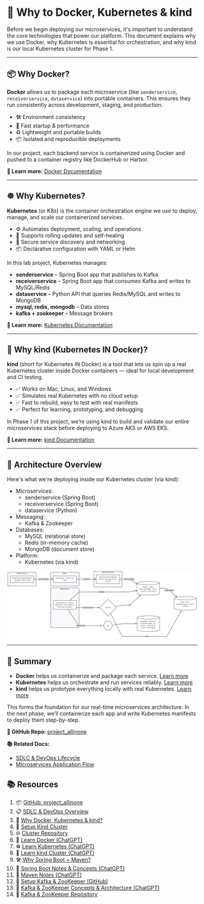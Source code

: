 <h1>🚀 Why to Docker, Kubernetes & kind</h1>

<p>Before we begin deploying our microservices, it's important to understand the core technologies that power our platform. This document explains why we use Docker, why Kubernetes is essential for orchestration, and why kind is our local Kubernetes cluster for Phase 1.</p>

<hr/>

<h2>📦 Why Docker?</h2>

<p><strong>Docker</strong> allows us to package each microservice (like <code>senderservice</code>, <code>receiverservice</code>, <code>dataservice</code>) into portable containers. This ensures they run consistently across development, staging, and production.</p>

<ul>
  <li>🛠️ Environment consistency</li>
  <li>🚀 Fast startup & performance</li>
  <li>♻️ Lightweight and portable builds</li>
  <li>📦 Isolated and reproducible deployments</li>
</ul>

<p>In our project, each backend service is containerized using Docker and pushed to a container registry like DockerHub or Harbor.</p>

<p><strong>📘 Learn more:</strong> <a href="https://docs.docker.com/get-started/" target="_blank">Docker Documentation</a></p>

<hr/>

<h2>☸️ Why Kubernetes?</h2>

<p><strong>Kubernetes</strong> (or K8s) is the container orchestration engine we use to deploy, manage, and scale our containerized services.</p>

<ul>
  <li>⚙️ Automates deployment, scaling, and operations</li>
  <li>🔁 Supports rolling updates and self-healing</li>
  <li>🔐 Secure service discovery and networking</li>
  <li>📦 Declarative configuration with YAML or Helm</li>
</ul>

<p>In this lab project, Kubernetes manages:</p>

<ul>
  <li><strong>senderservice</strong> – Spring Boot app that publishes to Kafka</li>
  <li><strong>receiverservice</strong> – Spring Boot app that consumes Kafka and writes to MySQL/Redis</li>
  <li><strong>dataservice</strong> – Python API that queries Redis/MySQL and writes to MongoDB</li>
  <li><strong>mysql, redis, mongodb</strong> – Data stores</li>
  <li><strong>kafka + zookeeper</strong> – Message brokers</li>
</ul>

<p><strong>📘 Learn more:</strong> <a href="https://kubernetes.io/docs/home/" target="_blank">Kubernetes Documentation</a></p>

<hr/>

<h2>🧪 Why kind (Kubernetes IN Docker)?</h2>

<p><strong>kind</strong> (short for Kubernetes IN Docker) is a tool that lets us spin up a real Kubernetes cluster inside Docker containers — ideal for local development and CI testing.</p>

<ul>
  <li>✅ Works on Mac, Linux, and Windows</li>
  <li>✅ Simulates real Kubernetes with no cloud setup</li>
  <li>✅ Fast to rebuild, easy to test with real manifests</li>
  <li>✅ Perfect for learning, prototyping, and debugging</li>
</ul>

<p>In Phase 1 of this project, we’re using kind to build and validate our entire microservices stack before deploying to Azure AKS or AWS EKS.</p>

<p><strong>📘 Learn more:</strong> <a href="https://kind.sigs.k8s.io/docs/user/quick-start/" target="_blank">kind Documentation</a></p>

<hr/>

<h2>🧱 Architecture Overview</h2>

<p>Here's what we're deploying inside our Kubernetes cluster (via kind):</p>

<ul>
  <li>Microservices:
    <ul>
      <li>senderservice (Spring Boot)</li>
      <li>receiverservice (Spring Boot)</li>
      <li>dataservice (Python)</li>
    </ul>
  </li>
  <li>Messaging:
    <ul>
      <li>Kafka & Zookeeper</li>
    </ul>
  </li>
  <li>Databases:
    <ul>
      <li>MySQL (relational store)</li>
      <li>Redis (in-memory cache)</li>
      <li>MongoDB (document store)</li>
    </ul>
  </li>
  <li>Platform:
    <ul>
      <li>Kubernetes (via kind)</li>
    </ul>
  </li>
</ul>

<p><img src="./app_flow.png" alt="Microservices Architecture Diagram" width="800"/></p>

<hr/>

<h2>📌 Summary</h2>

<ul>
  <li>
    <strong>Docker</strong> helps us containerize and package each service.  
    <a href="https://chatgpt.com/share/6857d18a-a8c0-8001-9c67-850a90e9ddbe" target="_blank">Learn more</a>
  </li>
  <li>
    <strong>Kubernetes</strong> helps us orchestrate and run services reliably.  
    <a href="https://chatgpt.com/share/6857e648-5de0-8001-ab14-7897f0aa5989" target="_blank">Learn more</a>
  </li>
  <li>
    <strong>kind</strong> helps us prototype everything locally with real Kubernetes.  
    <a href="https://chatgpt.com/share/6857e7f1-2d24-8001-88c5-41d0bf8c0c51" target="_blank">Learn more</a>
  </li>
</ul>


<p>This forms the foundation for our real-time microservices architecture. In the next phase, we’ll containerize each app and write Kubernetes manifests to deploy them step-by-step.</p>

<p><strong>🔗 GitHub Repo:</strong> <a href="https://github.com/praveen581348/project_allinone" target="_blank">project_allinone</a></p>

<p><strong>📚 Related Docs:</strong></p>
<ul>
  <li><a href="./SDLC-and-DevOps-Overview.md">SDLC & DevOps Lifecycle</a></li>
  <li><a href="./application_flow.md">Microservices Application Flow</a></li>
</ul>
<h2>📚 Resources</h2>
<ol>
  <!-- GitHub Repos & Overviews -->
  <li>📦 <a href="https://github.com/praveen581348/project_allinone" target="_blank">GitHub: project_allinone</a></li>
  <li>📋 <a href="https://github.com/praveen581348/project_allinone/blob/master/SDLC-and-DevOps-Overview.md" target="_blank">SDLC & DevOps Overview</a></li>
  
  <!-- Docker, Kubernetes, kind -->
  <li>🚀 <a href="https://github.com/praveen581348/project_allinone/blob/master/why_docker_kubernetes_kind.md" target="_blank">Why Docker, Kubernetes & kind?</a></li>
  <li>🔧 <a href="https://github.com/praveen581348/project_allinone/blob/master/why_docker_kubernetes_kind.md" target="_blank">Setup Kind Cluster</a></li>
  <li>🌐 <a href="https://github.com/praveen581348/cluster" target="_blank">Cluster Repository</a></li>
  
  <!-- Docker -->
  <li>🐳 <a href="https://chatgpt.com/share/6857d18a-a8c0-8001-9c67-850a90e9ddbe" target="_blank">Learn Docker (ChatGPT)</a></li>
  
  <!-- Kubernetes -->
  <li>☸️ <a href="https://chatgpt.com/share/6857e648-5de0-8001-ab14-7897f0aa5989" target="_blank">Learn Kubernetes (ChatGPT)</a></li>
  
  <!-- kind -->
  <li>🧪 <a href="https://chatgpt.com/share/6857e7f1-2d24-8001-88c5-41d0bf8c0c51" target="_blank">Learn kind Cluster (ChatGPT)</a></li>
  
  <!-- Spring Boot + Maven -->
  <li>🛠️ <a href="https://github.com/praveen581348/project_allinone/blob/master/why_springboot_maven.md" target="_blank">Why Spring Boot + Maven?</a></li>
  <li>🌱 <a href="https://chatgpt.com/share/685854c4-f9b4-8001-a16d-bab5320f29d5" target="_blank">Spring Boot Notes & Concepts (ChatGPT)</a></li>
  <li>📘 <a href="https://chatgpt.com/share/6859922a-e6f4-8001-864e-ba59b47ad706" target="_blank">Maven Notes (ChatGPT)</a></li>
  
  <!-- Kafka + ZooKeeper -->
  <li>📡 <a href="https://github.com/praveen581348/project_allinone/blob/master/setup_kafka_zookpeer.md" target="_blank">Setup Kafka & ZooKeeper (GitHub)</a></li>
  <li>📄 <a href="https://chatgpt.com/share/685d3b2e-485c-8001-bc5c-8c3702594e35" target="_blank">Kafka & ZooKeeper Concepts & Architecture (ChatGPT)</a></li>
  <li>📂 <a href="https://github.com/praveen581348/kafka_zookeeper" target="_blank">Kafka & ZooKeeper Repository</a></li>
</ol>
